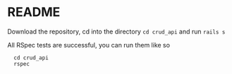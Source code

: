 # README

Download the repository, cd into the directory `cd crud_api` and run `rails s`

All RSpec tests are successful, you can run them like so
```
  cd crud_api
  rspec
```
